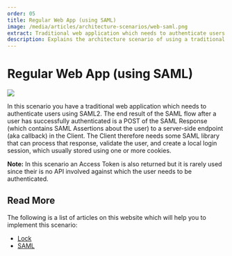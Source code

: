 ```yaml
---
order: 05
title: Regular Web App (using SAML)
image: /media/articles/architecture-scenarios/web-saml.png
extract: Traditional web application which needs to authenticate users using SAML2
description: Explains the architecture scenario of using a traditional web application to authenticate users using SAML2.
---
```


# Regular Web App (using SAML)

![](/media/articles/architecture-scenarios/web-saml.png)

In this scenario you have a traditional web application which needs to authenticate users using SAML2. The end result of the SAML flow after a user has successfully authenticated is a POST of the SAML Response (which contains SAML Assertions about the user) to a server-side endpoint (aka callback) in the Client. The Client therefore needs some SAML library that can process that response, validate the user, and create a local login session, which usually stored using one or more cookies.

**Note:** In this scenario an Access Token is also returned but it is rarely used since their is no API involved against which the user needs to be authenticated.

## Read More

The following is a list of articles on this website which will help you to implement this scenario:

* [Lock](/libraries/lock)
* [SAML](/saml-configuration)
